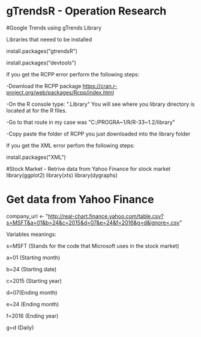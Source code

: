 # gTrendsR - Operation Research

#Google Trends using gTrends Library

Libraries that neeed to be installed

  install.packages("gtrendsR")
  
  install.packages("devtools")

If you get the RCPP error perform the following steps:

  -Download the RCPP package https://cran.r-project.org/web/packages/Rcpp/index.html
  
  -On the R console type: ".Library" You will see where you library directory is located at for the R files.
  
  -Go to that route in my case was "C:/PROGRA~1/R/R-33~1.2/library"
  
  -Copy paste the folder of RCPP you just downloaded into the library folder

If you get the XML error perfom the following steps:

  install.packages("XML")
  
#Stock Market - Retrive data from Yahoo Finance for stock market
  library(ggplot2)
  library(xts)
  library(dygraphs)

  # Get data from Yahoo Finance
  
  company_url <- "http://real-chart.finance.yahoo.com/table.csv?s=MSFT&a=01&b=24&c=2015&d=07&e=24&f=2016&g=d&ignore=.csv"
  
  Variables meanings:
  
  s=MSFT (Stands for the code that Microsoft uses in the stock market)
  
  a=01 (Starting month)
  
  b=24 (Starting date)
  
  c=2015 (Starting year)
  
  d=07(Ending month)
  
  e=24 (Ending month)
  
  f=2016 (Ending year)
  
  g=d (Daily)
